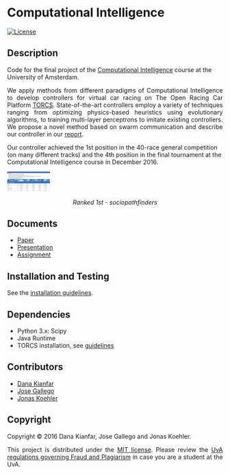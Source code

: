 # Computational Intelligence

[![License](http://img.shields.io/:license-mit-blue.svg)](LICENSE)

## Description

Code for the final project of the [Computational Intelligence](http://gss.uva.nl/content/masters/artificial-intelligence/study-programme/computational-intelligence.html) course at the University of Amsterdam.

<p align="justify">
We apply methods from different paradigms of Computational Intelligence to develop controllers for virtual car racing on The Open Racing Car Platform <a href="http://torcs.sourceforge.net/">TORCS</a>. State-of-the-art controllers employ a variety of techniques ranging from optimizing physics-based heuristics using evolutionary algorithms, to training multi-layer perceptrons to imitate existing controllers. We propose a novel method based on swarm communication and describe our controller in our <a href="./documents/report.pdf">report</a>. 

Our controller achieved the 1st position in the 40-race general competition (on many different tracks) and the 4th position in the final tournament at the Computational Intelligence course in December 2016.
</p>

<img src="./img/ranking.png" alt="Ranking in class competition" style="width: 100px;"/>

<p align="center">
  <i> Ranked 1st - sociopathfinders </i>
</p>

## Documents
- [Paper](./documents/report.pdf)
- [Presentation](./documents/presentation.pdf)
- [Assignment](./documents/Assignment.pdf)

## Installation and Testing
See the [installation guidelines](./documents/installation_guides/).


## Dependencies
- Python 3.x: Scipy
- Java Runtime
- TORCS installation, see [guidelines](./documents/installation_guides/)

## Contributors
- [Dana Kianfar](https://github.com/danakianfar) 
- [Jose Gallego](https://github.com/jgalle29)
- [Jonas Koehler](https://github.com/jonas-koehler)

## Copyright

Copyright © 2016 Dana Kianfar, Jose Gallego and Jonas Koehler.

<p align="justify">
This project is distributed under the <a href="LICENSE">MIT license</a>. Please review the <a href="http://student.uva.nl/en/content/az/plagiarism-and-fraud/plagiarism-and-fraud.html">UvA regulations governing Fraud and Plagiarism</a> in case you are a student at the UvA.
</p>
